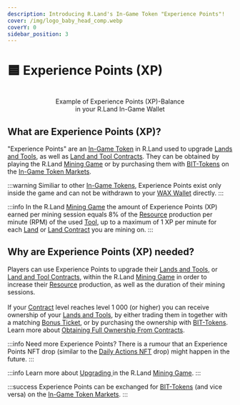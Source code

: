 ```yaml
---
description: Introducing R.Land's In-Game Token "Experience Points"!
cover: /img/logo_baby_head_comp.webp
coverY: 0
sidebar_position: 3
---
```


# 🟦 Experience Points (XP)

<center><img src="/img/XP Balance.PNG" alt="" /><figcaption><p>Example of Experience Points (XP)-Balance <br/>in your R.Land In-Game Wallet</p></figcaption></center>

## What are Experience Points (XP)?

"Experience Points" are an [In-Game Token](/in-game-token-markets) in R.Land used to upgrade [Lands and Tools](/../nfts/lands-and-tools), as well as [Land and Tool Contracts](/../nfts/land-and-tool-contracts). They can be obtained by playing the R.Land [Mining Game](/../gaming/r.land-mining-game/) or by purchasing them with [BIT-Tokens](/bit-token) on the [In-Game Token Markets](/in-game-token-markets).

:::warning
Similiar to other [In-Game Tokens](./), Experience Points exist only inside the game and can not be withdrawn to your [WAX Wallet](/../essentials/r.land-in-game-wallet-vs.-wax-wallet) directly.
:::

:::info
In the R.Land [Mining Game](/../gaming/r.land-mining-game/) the amount of Experience Points (XP) earned per mining session equals 8% of the [Resource](broken-reference) production per minute (RPM) of the used [Tool](/../nfts/lands-and-tools), up to a maximum of 1 XP per minute for each [Land](broken-reference) or [Land Contract](/../nfts/land-and-tool-contracts) you are mining on.
:::

## Why are Experience Points (XP) needed?

Players can use Experience Points to upgrade their [Lands and Tools](/../nfts/lands-and-tools), or [Land and Tool Contracts](/../nfts/land-and-tool-contracts), within the R.Land [Mining Game](/../gaming/r.land-mining-game/) in order to increase their [Resource](resources-alloy-circuit-pixel-rgas) production, as well as the duration of their mining sessions. \
\
If your [Contract](/../nfts/land-and-tool-contracts) level reaches level 1 000 (or higher) you can receive ownership of your [Lands and Tools](/../nfts/lands-and-tools), by either trading them in together with a matching [Bonus Ticket](/../nfts/tickets.md#land-and-tool-bonus-tickets), or by purchasing the ownership with [BIT-Tokens](/bit-token). Learn more about [Obtaining Full Ownership From Contracts](/../nfts/land-and-tool-contracts.md#obtaining-full-ownership-from-contracts).

:::info
Need more Experience Points? There is a rumour that an Experience Points NFT drop (similar to the [Daily Actions NFT](/../nfts/daily-actions-nfts) drop) might happen in the future.
:::

:::info
Learn more about [Upgrading ](/../gaming/r.land-mining-game/upgrading)in the R.Land [Mining Game](/../gaming/r.land-mining-game/).
:::

:::success
Experience Points can be exchanged for [BIT-Tokens](/bit-token) (and vice versa) on the [In-Game Token Markets](/in-game-token-markets).&#x20;
:::
